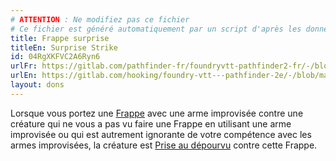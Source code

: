 ```yaml
---
# ATTENTION : Ne modifiez pas ce fichier
# Ce fichier est généré automatiquement par un script d'après les données du module Foundry VTT officiel et de sa traduction
title: Frappe surprise
titleEn: Surprise Strike
id: 04RgXKFVC2A6Ryn6
urlFr: https://gitlab.com/pathfinder-fr/foundryvtt-pathfinder2-fr/-/blob/master/data/feats/04RgXKFVC2A6Ryn6.htm
urlEn: https://gitlab.com/hooking/foundry-vtt---pathfinder-2e/-/blob/master/packs/data/feats.db/surprise-strike.json
layout: dons
---
```

Lorsque vous portez une [Frappe](../actions/frapper.md) avec une arme improvisée contre une créature qui ne vous a pas vu faire une Frappe en utilisant une arme improvisée ou qui est autrement ignorante de votre compétence avec les armes improvisées, la créature est [Prise au dépourvu](../conditions/pris-au-dépourvu.md) contre cette Frappe.
